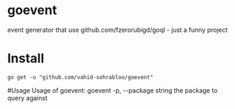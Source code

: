 # goevent
event generator that use github.com/fzerorubigd/goql - just a funny project

# Install

```
go get -u "github.com/vahid-sohrabloo/goevent"
```

#Usage 
Usage of goevent:
goevent  -p, --package string
    	the package to query against


